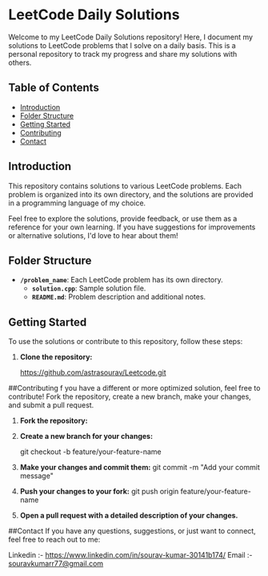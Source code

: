 # LeetCode Daily Solutions

Welcome to my LeetCode Daily Solutions repository! Here, I document my solutions to LeetCode problems that I solve on a daily basis. This is a personal repository to track my progress and share my solutions with others.

## Table of Contents

- [Introduction](#introduction)
- [Folder Structure](#folder-structure)
- [Getting Started](#getting-started)
- [Contributing](#contributing)
- [Contact](#contact)

## Introduction

This repository contains solutions to various LeetCode problems. Each problem is organized into its own directory, and the solutions are provided in a programming language of my choice.

Feel free to explore the solutions, provide feedback, or use them as a reference for your own learning. If you have suggestions for improvements or alternative solutions, I'd love to hear about them!

## Folder Structure

- **`/problem_name`**: Each LeetCode problem has its own directory.
  - **`solution.cpp`**: Sample solution file.
  - **`README.md`**: Problem description and additional notes.

## Getting Started

To use the solutions or contribute to this repository, follow these steps:

1. **Clone the repository:**
 
   https://github.com/astrasourav/Leetcode.git
   
##Contributing
f you have a different or more optimized solution, feel free to contribute!
Fork the repository, create a new branch, make your changes, and submit a pull request.

1. **Fork the repository:**
2. **Create a new branch for your changes:**
   
   git checkout -b feature/your-feature-name
   
3. **Make your changes and commit them:**
   git commit -m "Add your commit message"

4. **Push your changes to your fork:**
   git push origin feature/your-feature-name

5. **Open a pull request with a detailed description of your changes.**

##Contact
If you have any questions, suggestions, or just want to connect, feel free to reach out to me:

   Linkedin :- https://www.linkedin.com/in/sourav-kumar-30141b174/
   Email :- souravkumarr77@gmail.com

   



